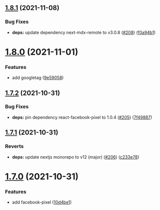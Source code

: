## [1.8.1](https://github.com/dds/bosabosa.org/compare/v1.8.0...v1.8.1) (2021-11-08)


### Bug Fixes

* **deps:** update dependency next-mdx-remote to v3.0.8 ([#208](https://github.com/dds/bosabosa.org/issues/208)) ([f0a94b1](https://github.com/dds/bosabosa.org/commit/f0a94b1e4f029531b31ac0df4dda7f66c8038eb5))



# [1.8.0](https://github.com/dds/bosabosa.org/compare/v1.7.2...v1.8.0) (2021-11-01)


### Features

* add googletag ([9e59058](https://github.com/dds/bosabosa.org/commit/9e59058dd643b3608b1da6fbc123cc1d4b4f98c8))



## [1.7.2](https://github.com/dds/bosabosa.org/compare/v1.7.1...v1.7.2) (2021-10-31)


### Bug Fixes

* **deps:** pin dependency react-facebook-pixel to 1.0.4 ([#205](https://github.com/dds/bosabosa.org/issues/205)) ([7f49887](https://github.com/dds/bosabosa.org/commit/7f498878797bd7fb97e77d1d6142d4c357d64cf5))



## [1.7.1](https://github.com/dds/bosabosa.org/compare/v1.7.0...v1.7.1) (2021-10-31)


### Reverts

* **deps:** update nextjs monorepo to v12 (major) ([#206](https://github.com/dds/bosabosa.org/issues/206)) ([c233e78](https://github.com/dds/bosabosa.org/commit/c233e7882d6ae79a42155ba447259ee0f386cccc))



# [1.7.0](https://github.com/dds/bosabosa.org/compare/v1.6.76...v1.7.0) (2021-10-31)


### Features

* add facebook-pixel ([10d4be1](https://github.com/dds/bosabosa.org/commit/10d4be172c1e3f7738370f91df460f3a35b5a855))



